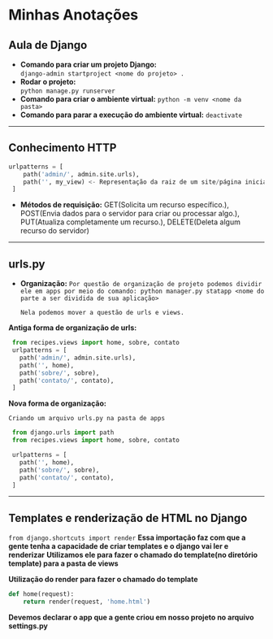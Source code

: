 # Minhas Anotações
## Aula de Django
- **Comando para criar um projeto Django:**  
  `django-admin startproject <nome do projeto> .`
- **Rodar o projeto:**  
  `python manage.py runserver`
- **Comando para criar o ambiente virtual:** 
  `python -m venv <nome da pasta>`
- **Comando para parar a execução do ambiente virtual:**
  `deactivate`
--------------------------------------------------------

## Conhecimento HTTP

~~~python
urlpatterns = [
    path('admin/', admin.site.urls),
    path('', my_view) <- Representação da raiz de um site/página inicial
 ] 
~~~

- **Métodos de requisição:**
   GET(Solicita um recurso específico.), 
   POST(Envia dados para o servidor para criar ou processar algo.), 
   PUT(Atualiza completamente um recurso.), 
   DELETE(Deleta algum recurso do servidor)
--------------------------------------------------------
## urls.py

- **Organização:**
  `Por questão de organização de projeto podemos dividir ele em apps por meio do comando: python manager.py statapp <nome do parte a ser dividida de sua aplicação>`

  `Nela podemos mover a questão de urls e views.`

**Antiga forma de organização de urls:**
~~~python
 from recipes.views import home, sobre, contato
 urlpatterns = [
   path('admin/', admin.site.urls),
   path('', home),
   path('sobre/', sobre),
   path('contato/', contato),
 ]
~~~

**Nova forma de organização:**

`Criando um arquivo urls.py na pasta de apps`

~~~python
 from django.urls import path
 from recipes.views import home, sobre, contato

 urlpatterns = [
   path('', home),
   path('sobre/', sobre),
   path('contato/', contato),
 ] 
~~~
--------------------------------------------------------
## Templates e renderização de HTML no Django

`from django.shortcuts import render`
**Essa importação faz com que a gente tenha a capacidade de criar templates e o django vai ler e renderizar**
**Utilizamos ele para fazer o chamado do template(no diretório template) para a pasta de views**

**Utilização do render para fazer o chamado do template**
~~~python
def home(request):
    return render(request, 'home.html')
~~~

**Devemos declarar o app que a gente criou em nosso projeto no arquivo settings.py**

